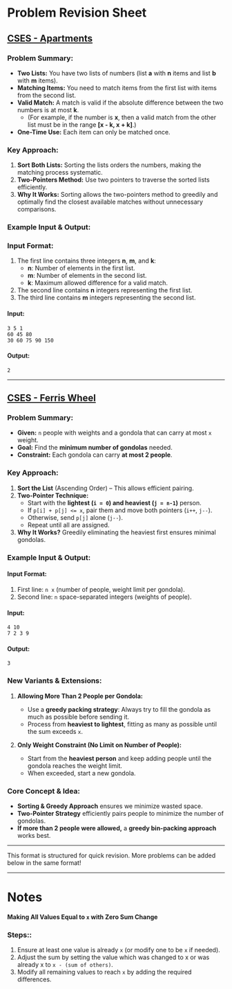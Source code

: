 # Problem Revision Sheet

## [CSES - Apartments](https://cses.fi/problemset/task/1084/)

### **Problem Summary:**
- **Two Lists:** You have two lists of numbers (list **a** with **n** items and list **b** with **m** items).
- **Matching Items:** You need to match items from the first list with items from the second list.
- **Valid Match:** A match is valid if the absolute difference between the two numbers is at most **k**.
  - (For example, if the number is **x**, then a valid match from the other list must be in the range **[x - k, x + k]**.)
- **One-Time Use:** Each item can only be matched once.

### **Key Approach:**
1. **Sort Both Lists:** Sorting the lists orders the numbers, making the matching process systematic.
2. **Two-Pointers Method:** Use two pointers to traverse the sorted lists efficiently.
3. **Why It Works:** Sorting allows the two-pointers method to greedily and optimally find the closest available matches without unnecessary comparisons.

### **Example Input & Output:**

### **Input Format:**
1. The first line contains three integers **n**, **m**, and **k**:
   - **n**: Number of elements in the first list.
   - **m**: Number of elements in the second list.
   - **k**: Maximum allowed difference for a valid match.
2. The second line contains **n** integers representing the first list.
3. The third line contains **m** integers representing the second list.

#### **Input:**
```
3 5 1
60 45 80
30 60 75 90 150
```
#### **Output:**
```
2
```

---

## [CSES - Ferris Wheel](https://cses.fi/problemset/task/1090/)

### **Problem Summary:**
- **Given:** `n` people with weights and a gondola that can carry at most `x` weight.
- **Goal:** Find the **minimum number of gondolas** needed.
- **Constraint:** Each gondola can carry **at most 2 people**.

### **Key Approach:**
1. **Sort the List** (Ascending Order) – This allows efficient pairing.
2. **Two-Pointer Technique:**
   - Start with the **lightest (`i = 0`) and heaviest (`j = n-1`)** person.
   - If `p[i] + p[j] <= x`, pair them and move both pointers (`i++`, `j--`).
   - Otherwise, send `p[j]` alone (`j--`).
   - Repeat until all are assigned.
3. **Why It Works?** Greedily eliminating the heaviest first ensures minimal gondolas.

### **Example Input & Output:**

#### **Input Format:**
1. First line: `n x` (number of people, weight limit per gondola).
2. Second line: `n` space-separated integers (weights of people).

#### **Input:**
```
4 10
7 2 3 9
```

#### **Output:**
```
3
```

### **New Variants & Extensions:**
1. **Allowing More Than 2 People per Gondola:**
   - Use a **greedy packing strategy**: Always try to fill the gondola as much as possible before sending it.
   - Process from **heaviest to lightest**, fitting as many as possible until the sum exceeds `x`.

2. **Only Weight Constraint (No Limit on Number of People):**
   - Start from the **heaviest person** and keep adding people until the gondola reaches the weight limit.
   - When exceeded, start a new gondola.

### **Core Concept & Idea:**
- **Sorting & Greedy Approach** ensures we minimize wasted space.
- **Two-Pointer Strategy** efficiently pairs people to minimize the number of gondolas.
- **If more than 2 people were allowed,** a **greedy bin-packing approach** works best.

---

This format is structured for quick revision. More problems can be added below in the same format!

---

# Notes
#### **Making All Values Equal to `x` with Zero Sum Change** 

### **Steps:**:
1. Ensure at least one value is already `x` (or modify one to be `x` if needed).
2. Adjust the sum by setting the value which was changed to x or was already x to `x - (sum of others)`.
3. Modify all remaining values to reach `x` by adding the required differences.
